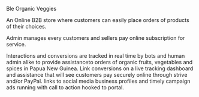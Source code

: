 Ble Organic Veggies

An Online B2B store where customers can easily place orders of products of their choices.

Admin manages every customers and sellers pay online subscription for service.

Interactions and conversions are tracked in real time by bots and human admin alike to provide assistanceto orders of organic fruits, vegetables and spices in Papua New Guinea.
 Link conversions on a live tracking dashboard and assistance that will see customers pay securely online through strive and/or PayPal.
links to social media business profiles and timely campaign ads running with call to action hooked to portal.
